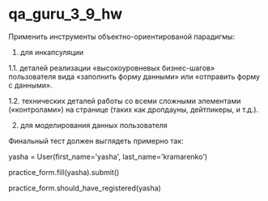 # qa_guru_3_9_hw
Применить инструменты объектно-ориентированой парадигмы:



1. для инкапсуляции

1.1. деталей реализации «высокоуровневых бизнес-шагов» пользователя вида «заполнить форму данными» или «отправить форму с данными».

1.2. технических деталей работы со всеми сложными элементами («контролами») на странице (таких как дропдауны, дейтпикеры, и т.д.).

2. для моделирования данных пользователя



Финальный тест должен выглядеть примерно так:



yasha = User(first_name='yasha', last_name='kramarenko')

practice_form.fill(yasha).submit()

practice_form.should_have_registered(yasha)